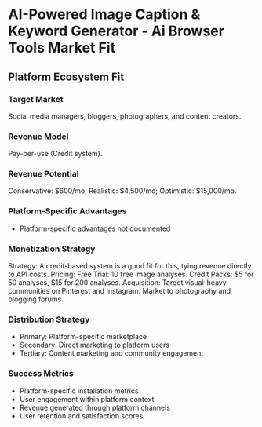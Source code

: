 # AI-Powered Image Caption & Keyword Generator - Ai Browser Tools Market Fit

## Platform Ecosystem Fit

### Target Market
Social media managers, bloggers, photographers, and content creators.

### Revenue Model
Pay-per-use (Credit system).

### Revenue Potential
Conservative: $600/mo; Realistic: $4,500/mo; Optimistic: $15,000/mo.

### Platform-Specific Advantages
- Platform-specific advantages not documented

### Monetization Strategy
Strategy: A credit-based system is a good fit for this, tying revenue directly to API costs. Pricing: Free Trial: 10 free image analyses. Credit Packs: $5 for 50 analyses, $15 for 200 analyses. Acquisition: Target visual-heavy communities on Pinterest and Instagram. Market to photography and blogging forums.

### Distribution Strategy
- Primary: Platform-specific marketplace
- Secondary: Direct marketing to platform users
- Tertiary: Content marketing and community engagement

### Success Metrics
- Platform-specific installation metrics
- User engagement within platform context
- Revenue generated through platform channels
- User retention and satisfaction scores
